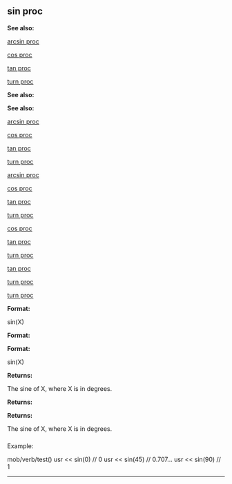 

 sin proc
----------




**See also:** 


[arcsin proc](#/proc/arcsin) 

[cos proc](#/proc/cos) 

[tan proc](#/proc/tan) 

[turn proc](#/proc/turn) 






**See also:** 

**See also:**

[arcsin proc](#/proc/arcsin) 

[cos proc](#/proc/cos) 

[tan proc](#/proc/tan) 

[turn proc](#/proc/turn) 




[arcsin proc](#/proc/arcsin)

[cos proc](#/proc/cos) 

[tan proc](#/proc/tan) 

[turn proc](#/proc/turn) 



[cos proc](#/proc/cos)

[tan proc](#/proc/tan) 

[turn proc](#/proc/turn) 


[tan proc](#/proc/tan)

[turn proc](#/proc/turn) 

[turn proc](#/proc/turn)


**Format:** 


 sin(X)
 


**Format:** 

**Format:**

 sin(X)



**Returns:** 


 The sine of X, where X is in degrees.
 


**Returns:** 

**Returns:**

 The sine of X, where X is in degrees.

### 
 Example:



 mob/verb/test()
 usr << sin(0) // 0
 usr << sin(45) // 0.707...
 usr << sin(90) // 1



---



